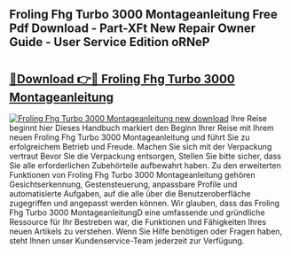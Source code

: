 ## Froling Fhg Turbo 3000 Montageanleitung Free Pdf Download - Part-XFt New Repair Owner Guide - User Service Edition oRNeP

# <h2><a href="http://df8a3qz.blite.top/?on=Froling+Fhg+Turbo+3000+Montageanleitung">🔗Download 👉🔴 Froling Fhg Turbo 3000 Montageanleitung</a></h2>

[![Froling Fhg Turbo 3000 Montageanleitung new download](https://i.imgur.com/lujVjoI.png)](http://df8a3qz.blite.top/?on=Froling+Fhg+Turbo+3000+Montageanleitung)
Ihre Reise beginnt hier Dieses Handbuch markiert den Beginn Ihrer Reise mit Ihrem neuen Froling Fhg Turbo 3000 Montageanleitung und führt Sie zu erfolgreichem Betrieb und Freude. Machen Sie sich mit der Verpackung vertraut Bevor Sie die Verpackung entsorgen, Stellen Sie bitte sicher, dass Sie alle erforderlichen Zubehörteile aufbewahrt haben. Zu den erweiterten Funktionen von Froling Fhg Turbo 3000 Montageanleitung gehören Gesichtserkennung, Gestensteuerung, anpassbare Profile und automatisierte Aufgaben, auf die alle über die Benutzeroberfläche zugegriffen und angepasst werden können. Wir glauben, dass das Froling Fhg Turbo 3000 MontageanleitungD eine umfassende und gründliche Ressource für Ihr Bestreben war, die Funktionen und Fähigkeiten Ihres neuen Artikels zu verstehen. Wenn Sie Hilfe benötigen oder Fragen haben, steht Ihnen unser Kundenservice-Team jederzeit zur Verfügung.
